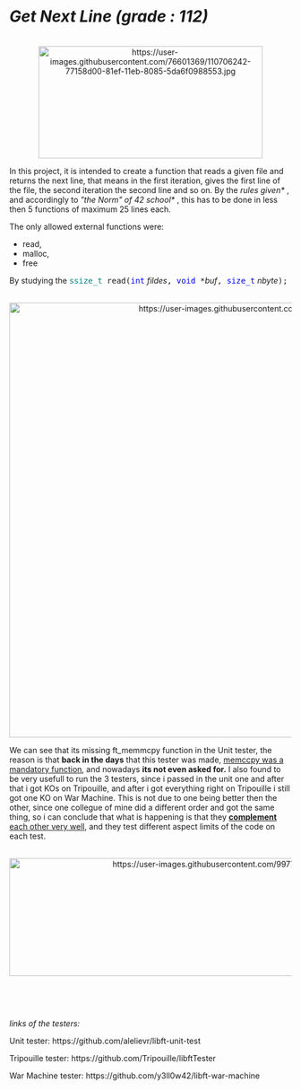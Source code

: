 <h1><strong><em>Get Next Line (grade : 112)</em></strong></h1>
<div align="center"><br /><img src="https://user-images.githubusercontent.com/76601369/110706242-77158d00-81ef-11eb-8085-5da6f0988553.jpg" alt="https://user-images.githubusercontent.com/76601369/110706242-77158d00-81ef-11eb-8085-5da6f0988553.jpg" width="400" height="200" /></div>
<p>In this project, it is intended to create a function that reads a given file and returns the next line, that means in the first iteration, gives the first line of the file, the second iteration the second line and so on. By the <em>rules given* </em>, and accordingly to <em>"the Norm" of 42 school* </em>, this has to be done in less then 5 functions of maximum 25 lines each.</p>
<p>The only allowed external functions were:</p>
<ul>
<li>read,</li>
<li>malloc,</li>
<li>free</li>
</ul>
<p>By studying the <tt><span style="color: #008080;">ssize_t</span> read(<span style="color: #0000ff;">int</span></tt>&nbsp;<em>fildes</em><tt>, <span style="color: #0000ff;">void</span> *</tt><em>buf</em><tt>, <span style="color: #0000ff;">size_t</span></tt>&nbsp;<em>nbyte</em><tt>);</tt></p>
<div align="center"><br /><img src="https://user-images.githubusercontent.com/99777188/155604500-d36bd410-714e-4d83-a632-a2c7a1aee0b4.jpg" alt="https://user-images.githubusercontent.com/99777188/155604500-d36bd410-714e-4d83-a632-a2c7a1aee0b4.jpg" width="1200" height="775" /></div>
<p>We can see that its missing ft_memmcpy function in the Unit tester, the reason is that <strong>back in the days</strong> that this tester was made, <u>memccpy was a mandatory function</u>, and nowadays <strong>its not even asked for.</strong> I also found to be very usefull to run the 3 testers, since i passed in the unit one and after that i got KOs on Tripouille, and after i got everything right on Tripouille i still got one KO on War Machine. This is not due to one being better then the other, since one collegue of mine did a different order and got the same thing, so i can conclude that what is happening is that they <u><strong>complement</strong> each other very well</u>, and they test different aspect limits of the code on each test.</p>
<div align="center"><br /><img src="https://user-images.githubusercontent.com/99777188/155854781-cca1bf7a-4372-4a45-b95d-61c401ce6f63.png" alt="https://user-images.githubusercontent.com/99777188/155854781-cca1bf7a-4372-4a45-b95d-61c401ce6f63.png" width="1100" height="210" /></div>
<p>&nbsp;</p>
<p>&nbsp;</p>
<p><em>links of the testers:</em></p>
<p>Unit tester: https://github.com/alelievr/libft-unit-test</p>
<p>Tripouille tester: https://github.com/Tripouille/libftTester</p>
<p>War Machine tester: https://github.com/y3ll0w42/libft-war-machine</p>
